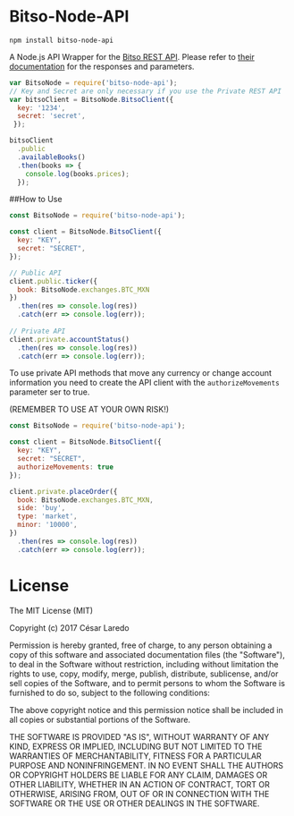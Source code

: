 # Bitso-Node-API

`npm install bitso-node-api`

A Node.js API Wrapper for the [Bitso REST API](https://bitso.com/api_info). Please refer to [their documentation](https://bitso.com/api_info) for the responses and parameters.

```javascript
var BitsoNode = require('bitso-node-api');
// Key and Secret are only necessary if you use the Private REST API
var bitsoClient = BitsoNode.BitsoClient({ 
  key: '1234',
  secret: 'secret',
 });

bitsoClient
  .public
  .availableBooks()
  .then(books => {
    console.log(books.prices);
  });

```

##How to Use

```javascript
const BitsoNode = require('bitso-node-api');

const client = BitsoNode.BitsoClient({
  key: "KEY",
  secret: "SECRET",
});

// Public API
client.public.ticker({
  book: BitsoNode.exchanges.BTC_MXN
})
  .then(res => console.log(res))
  .catch(err => console.log(err));
  
// Private API
client.private.accountStatus()
  .then(res => console.log(res))
  .catch(err => console.log(err));
```

To use private API methods that move any currency or change account
information you need to create the API client with the `authorizeMovements` parameter ser to true.

(REMEMBER TO USE AT YOUR OWN RISK!)
```javascript
const BitsoNode = require('bitso-node-api');

const client = BitsoNode.BitsoClient({
  key: "KEY",
  secret: "SECRET",
  authorizeMovements: true
});

client.private.placeOrder({
  book: BitsoNode.exchanges.BTC_MXN,
  side: 'buy',
  type: 'market',
  minor: '10000',
})
  .then(res => console.log(res))
  .catch(err => console.log(err));
```

# License

The MIT License (MIT)

Copyright (c) 2017 César Laredo

Permission is hereby granted, free of charge, to any person obtaining a copy of this software and associated documentation files (the "Software"), to deal in the Software without restriction, including without limitation the rights to use, copy, modify, merge, publish, distribute, sublicense, and/or sell copies of the Software, and to permit persons to whom the Software is furnished to do so, subject to the following conditions:

The above copyright notice and this permission notice shall be included in all copies or substantial portions of the Software.

THE SOFTWARE IS PROVIDED "AS IS", WITHOUT WARRANTY OF ANY KIND, EXPRESS OR IMPLIED, INCLUDING BUT NOT LIMITED TO THE WARRANTIES OF MERCHANTABILITY, FITNESS FOR A PARTICULAR PURPOSE AND NONINFRINGEMENT. IN NO EVENT SHALL THE AUTHORS OR COPYRIGHT HOLDERS BE LIABLE FOR ANY CLAIM, DAMAGES OR OTHER LIABILITY, WHETHER IN AN ACTION OF CONTRACT, TORT OR OTHERWISE, ARISING FROM, OUT OF OR IN CONNECTION WITH THE SOFTWARE OR THE USE OR OTHER DEALINGS IN THE SOFTWARE.